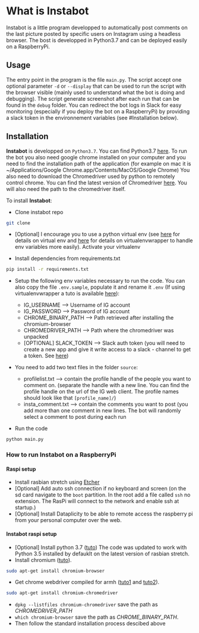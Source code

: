 # What is Instabot

Instabot is a little program developped to automatically post comments on the last picture posted by specific users on Instagram using a headless browser. The bost is developped in Python3.7 and can be deployed easily on a RaspberryPi.

## Usage

The entry point in the program is the file `main.py`.
The script accept one optional parameter `-d` or `--display` that can be used to run the script with the browser visible (mainly used to understand what the bot is doing and debugging).
The script generate screenshot after each run that can be found in the `debug` folder.
You can redirect the bot logs in Slack for easy monitoring (especially if you deploy the bot on a RaspberryPi) by providing a slack token in the environnement variables (see #Installation below).

## Installation

**Instabot** is developped on `Python3.7`. You can find Python3.7 [here](https://www.python.org/downloads/release/python-371/).
To run the bot you also need google chrome installed on your computer and you need to find the installation path of the application (for example on mac it is ~/Applications/Google Chrome.app/Contents/MacOS/Google Chrome)
You also need to download the Chromedriver used by python to remotely control chrome. You can find the latest version of Chromedriver [here](http://chromedriver.chromium.org/). You will also need the path to the chromedriver itself.

To install **Instabot**:

- Clone instabot repo

```bash
git clone
```

- [Optional] I encourage you to use a python virtual env (see [here](https://docs.python-guide.org/dev/virtualenvs/#lower-level-virtualenv) for details on virtual env and [here](http://mkelsey.com/2013/04/30/how-i-setup-virtualenv-and-virtualenvwrapper-on-my-mac/) for details on virtualenvwrapper to handle env variables more easily). Activate your virtualenv

- Install dependencies from requirements.txt

```bash
pip install -r requirements.txt
```

- Setup the following env variables necessary to run the code. You can also copy the file `.env.sample`, populate it and rename it `.env` (If using virtualenvwrapper a tuto is available [here](https://stackoverflow.com/questions/9554087/setting-an-environment-variable-in-virtualenv)):
  - IG_USERNAME --> Username of IG account
  - IG_PASSWORD --> Password of IG account
  - CHROME_BINARY_PATH --> Path retrieved after installing the chromium-browser
  - CHROMEDRIVER_PATH --> Path where the chromedriver was unpacked
  - [OPTIONAL] SLACK_TOKEN --> Slack auth token (you will need to create a new app and give it write access to a slack  - channel to get a token. See [here](https://api.slack.com/apps))

- You need to add two text files in the folder `source`:
  - profilelist.txt --> contain the profile handle of the people you want to comment on. (separate the handle with a new line. You can find the profile handle on the url of the IG web client. The profile names should look like that `[profile_name]/`)
  - insta_comment.txt --> contain the comments you want to post (you add more than one comment in new lines. The bot will randomly select a comment to post during each run
  
- Run the code

```bash
python main.py
```

### How to run Instabot on a RaspberryPi

#### Raspi setup

- Install rasbian stretch using [Etcher](https://www.raspberrypi.org/documentation/installation/installing-images/)
- [Optional] Add auto ssh connection if no keyboard and screen (on the sd card navigate to the `boot` partition. In the root add a file called `ssh` no extension. The RasPi will connect to the network and enable ssh at startup.)
- [Optional] Install Dataplicity to be able to remote access the raspberry pi from your personal computer over the web.

#### Instabot raspi setup

- [Optional] Install python 3.7 ([tuto](http://www.ramoonus.nl/2018/06/30/installing-python-3-7-on-raspberry-pi/)) The code was updated to work with Python 3.5 installed by defauklt on the latest version of rasbian stretch.
- Install chromium ([tuto](https://tutorials-raspberrypi.com/google-chrome-for-raspberry-pi/)).

```bash
sudo apt-get install chromium-browser
```

- Get chrome webdriver compiled for armh ([tuto1](https://www.raspberrypi.org/forums/viewtopic.php?t=194176) and [tuto2](https://www.reddit.com/r/selenium/comments/7341wt/success_how_to_run_selenium_chrome_webdriver_on/)).

```bash
sudo apt-get install chromium-chromedriver
```

- `dpkg --listfiles chromium-chromedriver` save the path as *CHROMEDRIVER_PATH*
- `which chromium-browser` save the path as *CHROME_BINARY_PATH*.
- Then follow the standard installation process descibed above
